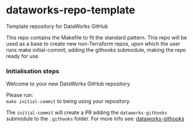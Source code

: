 # dataworks-repo-template
Template repository for DataWorks GitHub

This repo contains the Makefile to fit the standard pattern.
This repo will be used as a base to create new non-Terraform repos, upon which the user runs make initial-commit, adding the githooks submodule, making the repo ready for use.

### Initialisation steps
Welcome to your new DataWorks GitHub repository.

Please run:  
`make initial-commit`
to being using your repository.  

The `initial-commit` will create a PR adding the `dataworks-githooks` submodule to the `.githooks` folder.  For more info see: [dataworks-githooks](https://github.com/dwp/dataworks-githooks)